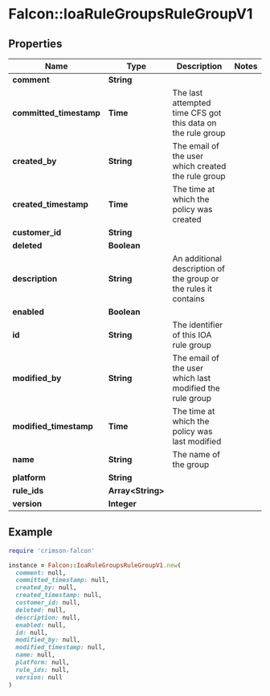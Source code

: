 # Falcon::IoaRuleGroupsRuleGroupV1

## Properties

| Name | Type | Description | Notes |
| ---- | ---- | ----------- | ----- |
| **comment** | **String** |  |  |
| **committed_timestamp** | **Time** | The last attempted time CFS got this data on the rule group |  |
| **created_by** | **String** | The email of the user which created the rule group |  |
| **created_timestamp** | **Time** | The time at which the policy was created |  |
| **customer_id** | **String** |  |  |
| **deleted** | **Boolean** |  |  |
| **description** | **String** | An additional description of the group or the rules it contains |  |
| **enabled** | **Boolean** |  |  |
| **id** | **String** | The identifier of this IOA rule group |  |
| **modified_by** | **String** | The email of the user which last modified the rule group |  |
| **modified_timestamp** | **Time** | The time at which the policy was last modified |  |
| **name** | **String** | The name of the group |  |
| **platform** | **String** |  |  |
| **rule_ids** | **Array&lt;String&gt;** |  |  |
| **version** | **Integer** |  |  |

## Example

```ruby
require 'crimson-falcon'

instance = Falcon::IoaRuleGroupsRuleGroupV1.new(
  comment: null,
  committed_timestamp: null,
  created_by: null,
  created_timestamp: null,
  customer_id: null,
  deleted: null,
  description: null,
  enabled: null,
  id: null,
  modified_by: null,
  modified_timestamp: null,
  name: null,
  platform: null,
  rule_ids: null,
  version: null
)
```

